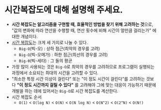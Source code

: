 # 시간복잡도에 대해 설명해 주세요.

- **시간 복잡도는 알고리즘을 구현할 때, 효율적인 방법을 찾기 위해 고려하는 것**으로, "값의 변화에 따라 연산을 수행할 때, 연산 횟수에 비해 시간이 얼만큼 걸리는가" 에 대한 개념이다.
- [시간 복잡도](https://github.com/genesis12345678/TIL/blob/main/algorithm/Algorithm.md#%EC%8B%9C%EA%B0%84-%EB%B3%B5%EC%9E%A1%EB%8F%84-%ED%91%9C%EA%B8%B0%EB%B2%95)는 크게 세 가지로 나눌 수 있다.
  - `Big-O`(빅-오) : 상하 점근(최악의 경우를 고려)
  - `Big-Ω`(빅-오메가) : 하한 점근(최선의 경우를 고려)
  - `Big-θ`(빅-세타) : 그 둘의 평균
- 가장 많이 사용되는 것은 `Big-O`로 최악의 경우를 고려하므로 프로그램이 실행되는 과정에서 소요되는 최대의 시간을 고려할 수 있다.
- "최소한 특정 시간 이상이 걸린다" 또는 "이 정도 시간이 걸린다"를 고려하는 것보다 **"이 정도 시간까지 걸릴 수 있다"** 를 고려해야 그에 맞는 대응이 가능하기 때문에
    개발을 하는 데에 있어서는 `Big-O`로 시간 복잡도를 계산한다.
- 시간 복잡도 순서
  - `O(1)` < `O(log N)` < `O(N)` < `O(N log N)` < `O(N^2)` < `O(2^N)` < `O(N!)`